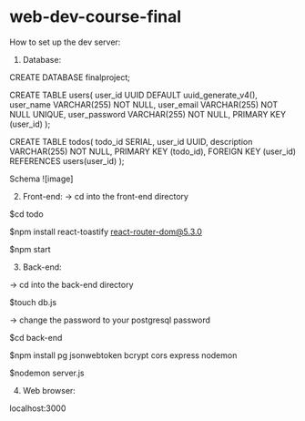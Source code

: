 # web-dev-course-final

How to set up the dev server:

1. Database:

CREATE DATABASE finalproject;

CREATE TABLE users(
  user_id UUID DEFAULT uuid_generate_v4(),
  user_name VARCHAR(255) NOT NULL,
  user_email VARCHAR(255) NOT NULL UNIQUE,
  user_password VARCHAR(255) NOT NULL,
  PRIMARY KEY (user_id)
);

CREATE TABLE todos(
  todo_id SERIAL,
  user_id UUID,
  description VARCHAR(255) NOT NULL,
  PRIMARY KEY (todo_id),
  FOREIGN KEY (user_id) REFERENCES users(user_id)
);

Schema 
![image]

2. Front-end:
-> cd into the front-end directory

$cd todo

$npm install react-toastify react-router-dom@5.3.0

$npm start


3. Back-end:

-> cd into the back-end directory

$touch db.js

-> change the password to your postgresql password

$cd back-end

$npm install pg jsonwebtoken bcrypt cors express nodemon

$nodemon server.js

4. Web browser:

localhost:3000

